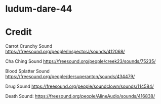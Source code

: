 # ludum-dare-44

# Credit
Carrot Crunchy Sound
https://freesound.org/people/InspectorJ/sounds/412068/

Cha Ching Sound
https://freesound.org/people/creek23/sounds/75235/

Blood Splatter Sound
https://freesound.org/people/dersuperanton/sounds/434479/

Drug Sound
https://freesound.org/people/soundclown/sounds/114584/

Death Sound:
https://freesound.org/people/AlineAudio/sounds/416838/

